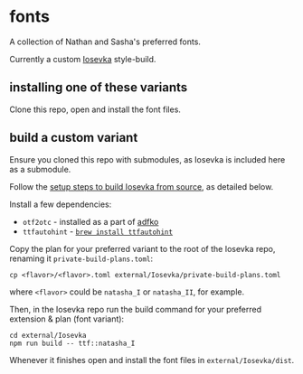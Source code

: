 # fonts

A collection of Nathan and Sasha's preferred fonts.

Currently a custom [Iosevka](https://typeof.net/Iosevka/#) style-build.

## installing one of these variants

Clone this repo, open and install the font files.

## build a custom variant

Ensure you cloned this repo with submodules, as Iosevka is included here as a submodule.

Follow the [setup steps to build Iosevka from source](https://github.com/be5invis/Iosevka#building-from-source), as detailed below.

Install a few dependencies:

- `otf2otc` - installed as a part of [adfko](https://pypi.org/project/afdko/)
- `ttfautohint` - [`brew install ttfautohint`](https://www.freetype.org/ttfautohint/osx.html)

Copy the plan for your preferred variant to the root of the Iosevka repo, renaming it `private-build-plans.toml`:

```shell
cp <flavor>/<flavor>.toml external/Iosevka/private-build-plans.toml
```

where `<flavor>` could be `natasha_I` or `natasha_II`, for example.

Then, in the Iosevka repo run the build command for your preferred extension & plan (font variant):

```shell
cd external/Iosevka
npm run build -- ttf::natasha_I
```

Whenever it finishes open and install the font files in `external/Iosevka/dist`.
